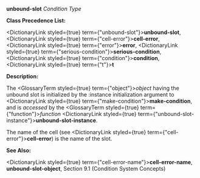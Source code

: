 **unbound-slot** *Condition Type* 



**Class Precedence List:** 



<DictionaryLink styled={true} term={"unbound-slot"}><b>unbound-slot</b></DictionaryLink>, <DictionaryLink styled={true} term={"cell-error"}><b>cell-error</b></DictionaryLink>, <DictionaryLink styled={true} term={"error"}><b>error</b></DictionaryLink>, <DictionaryLink styled={true} term={"serious-condition"}><b>serious-condition</b></DictionaryLink>, <DictionaryLink styled={true} term={"condition"}><b>condition</b></DictionaryLink>, <DictionaryLink styled={true} term={"t"}><b>t</b></DictionaryLink> 



**Description:** 



The <GlossaryTerm styled={true} term={"object"}><i>object</i></GlossaryTerm> having the unbound slot is initialized by the :instance initialization argument to <DictionaryLink styled={true} term={"make-condition"}><b>make-condition</b></DictionaryLink>, and is *accessed* by the <GlossaryTerm styled={true} term={"function"}><i>function</i></GlossaryTerm> <DictionaryLink styled={true} term={"unbound-slot-instance"}><b>unbound-slot-instance</b></DictionaryLink>. 



The name of the cell (see <DictionaryLink styled={true} term={"cell-error"}><b>cell-error</b></DictionaryLink>) is the name of the slot. 



**See Also:** 



<DictionaryLink styled={true} term={"cell-error-name"}><b>cell-error-name</b></DictionaryLink>, **unbound-slot-object**, Section 9.1 (Condition System Concepts) 



